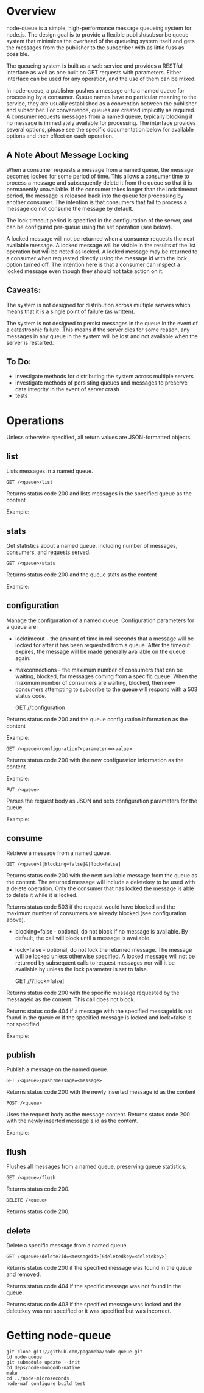 Overview
========

node-queue is a simple, high-performance message queueing system for node.js.  The design goal is to provide a flexible publish/subscribe queue system that minimizes the overhead of the queueing system itself and gets the messages from the publisher to the subscriber with as little fuss as possible.

The queueing system is built as a web service and provides a RESTful interface as well as one built on GET requests with parameters.  Either interface can be used for any operation, and the use of them can be mixed.

In node-queue, a publisher pushes a message onto a named queue for processing by a consumer.  Queue names have no particular meaning to the service, they are usually established as a convention between the publisher and subscriber.  For convenience, queues are created implicitly as required.  A consumer requests messages from a named queue, typically blocking if no message is immediately available for processing.  The interface provides several options, please see the specific documentation below for available options and their effect on each operation.

A Note About Message Locking
----------------------------

When a consumer requests a message from a named queue, the message becomes locked for some period of time.  This allows a consumer time to process a message and subsequently delete it from the queue so that it is permanently unavailable.  If the consumer takes longer than the lock timeout period, the message is released back into the queue for processing by another consumer.  The intention is that consumers that fail to process a message do not consume the message by default.

The lock timeout period is specified in the configuration of the server, and can be configured per-queue using the set operation (see below).

A locked message will not be returned when a consumer requests the next available message.  A locked message will be visible in the results of the list operation but will be noted as locked.  A locked message may be returned to a consumer when requested directly using the message id with the lock option turned off.  The intention here is that a consumer can inspect a locked message even though they should not take action on it.

Caveats:
--------

The system is not designed for distribution across multiple servers which means that it is a single point of failure (as written).  

The system is not designed to persist messages in the queue in the event of a catastrophic failure.  This means if the server dies for some reason, any messages in any queue in the system will be lost and not available when the server is restarted.

To Do:
------

* investigate methods for distributing the system across multiple servers
* investigate methods of persisting queues and messages to preserve data integrity in the event of server crash
* tests

Operations
==========

Unless otherwise specified, all return values are JSON-formatted objects.

list
----

Lists messages in a named queue.

    GET /<queue>/list

Returns status code 200 and lists messages in the specified queue as the content

Example:

stats
-----

Get statistics about a named queue, including number of messages, consumers, and requests served.

    GET /<queue>/stats

Returns status code 200 and the queue stats as the content

Example:

configuration
-------------

Manage the configuration of a named queue.  Configuration parameters for a queue are:

* locktimeout - the amount of time in milliseconds that a message will be locked for after it has been requested from a queue.  After the timeout expires, the message will be made generally available on the queue again.

* maxconnections - the maximum number of consumers that can be waiting, blocked, for messages coming from a specific queue.  When the maximum number of consumers are waiting, blocked, then new consumers attempting to subscribe to the queue will respond with a 503 status code.

    GET /<queue>/configuration

Returns status code 200 and the queue configuration information as the content

Example:

    GET /<queue>/configuration?<parameter>=<value>

Returns status code 200 with the new configuration information as the content

Example:

    PUT /<queue>

Parses the request body as JSON and sets configuration parameters for the queue.

Example:

consume
-------

Retrieve a message from a named queue.

    GET /<queue>?[blocking=false]&[lock=false]

Returns status code 200 with the next available message from the queue as the content.  The returned message will include a deletekey to be used with a delete operation.  Only the consumer that has locked the message is able to delete it while it is locked.

Returns status code 503 if the request would have blocked and the maximum number of consumers are already blocked (see configuration above).

* blocking=false - optional, do not block if no message is available.  By default, the call will block until a message is available.

* lock=false - optional, do not lock the returned message.  The message will be locked unless otherwise specified.  A locked message will not be returned by subsequent calls to request messages nor will it be available by <id> unless the lock parameter is set to false.

    GET /<queue>/<messageid>?[lock=false]

Returns status code 200 with the specific message requested by the messageid as the content.  This call does not block.

Returns status code 404 if a message with the specified messageid is not found in the queue or if the specified message is locked and lock=false is not specified.

Example:

publish
-------

Publish a message on the named queue.

    GET /<queue>/push?message=<message>

Returns status code 200 with the newly inserted message id as the content

    POST /<queue>

Uses the request body as the message content.  Returns status code 200 with the newly inserted message's id as the content.

Example:

flush
-----

Flushes all messages from a named queue, preserving queue statistics.

    GET /<queue>/flush

Returns status code 200.

    DELETE /<queue>

Returns status code 200.

delete
------

Delete a specific message from a named queue.

    GET /<queue>/delete?id=<messageid>[&deletedkey=<deletekey>]

Returns status code 200 if the specified message was found in the queue and removed.

Returns status code 404 if the specific message was not found in the queue.

Returns status code 403 if the specified message was locked and the deletekey was not specified or it was specified but was incorrect.

Getting node-queue
==================

    git clone git://github.com/pagameba/node-queue.git
    cd node-queue
    git submodule update --init
    cd deps/node-mongodb-native
    make
    cd ../node-microseconds
    node-waf configure build test

